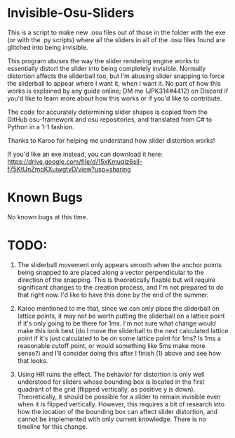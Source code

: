 # Invisible-Osu-Sliders
This is a script to make new .osu files out of those in the folder with the exe (or with the .py scripts) where all the sliders in all of the .osu files found are glitched into being invisible.

This program abuses the way the slider rendering engine works to essentially distort the slider into being completely invisible. Normally distortion affects the sliderball too,
but I'm abusing slider snapping to force the sliderball to appear where I want it, when I want it. No part of how this works is explained by any guide online; DM me
(JPK314#4412) on Discord if you'd like to learn more about how this works or if you'd like to contribute.

The code for accurately determining slider shapes is copied from the GitHub osu-framework and osu repositories, and translated from C# to Python in a 1-1 fashion.

Thanks to Karoo for helping me understand how slider distortion works!

If you'd like an exe instead, you can download it here: https://drive.google.com/file/d/15xKmuqlz6slI-f75KtUnZmoKXuiwgtyD/view?usp=sharing

# Known Bugs
No known bugs at this time.

# TODO:
1. The sliderball movement only appears smooth when the anchor points being snapped to are placed along a vector perpendicular to the direction of the snapping. This is
theoretically fixable but will require significant changes to the creation process, and I'm not prepared to do that right now. I'd like to have this done by the end of the summer.

2. Karoo mentioned to me that, since we can only place the sliderball on lattice points, it may not be worth putting the sliderball on a lattice point if it's only going to be there for 1ms. I'm not sure what change would make this look best (do I move the sliderball to the next calculated lattice point if it's just calculated to be on some lattice point for 1ms? Is 1ms a reasonable cutoff point, or would something like 5ms make more sense?) and I'll consider doing this after I finish (1) above and see how that looks.

3. Using HR ruins the effect. The behavior for distortion is only well understood for sliders whose bounding box is located in the first quadrant of the grid (flipped vertically, as positive y is down). Theoretically, it should be possible for a slider to remain invisible even when it is flipped vertically. However, this requires a bit of research into how the location of the bounding box can affect slider distortion, and cannot be implemented with only current knowledge. There is no timeline for this change.
